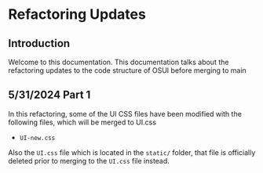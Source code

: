 # Refactoring Updates

## Introduction

Welcome to this documentation. This documentation talks about the refactoring updates to the code 
structure of OSUI before merging to main


## 5/31/2024 Part 1

In this refactoring, some of the UI CSS files have been modified with the following files, which will be merged to UI.css

- `UI-new.css`



Also the `UI.css` file which is located in the `static/` folder, that file is officially deleted prior to merging to the `UI.css` file instead. 




